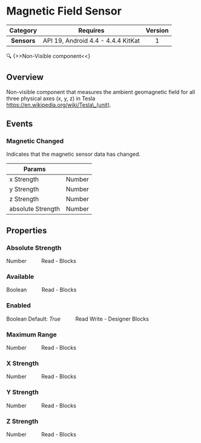 # Magnetic Field Sensor

| Category | Requires | Version |
|:--------:|:-------:|:--------:|
|**Sensors**|<span class="chip chip-any">API 19, Android 4.4 - 4.4.4 KitKat</span>|<span class="chip chip-number">1</span>|

:mag: {>>Non-Visible component<<}

## Overview

Non-visible component that measures the ambient geomagnetic field for all three physical axes (x, y, z) in Tesla https://en.wikipedia.org/wiki/Tesla\_(unit).

## Events

### Magnetic Changed

Indicates that the magnetic sensor data has changed.

<div class="block" ai2-block="event" not-rendered="true" value="%7B%22componentName%22:%20%22Magnetic%20Field%20Sensor%22,%20%22name%22:%20%22Magnetic%20Changed%22,%20%22param%22:%20%5B%22x%20Strength%22,%20%22y%20Strength%22,%20%22z%20Strength%22,%20%22absolute%20Strength%22%5D%7D"></div>

| Params | []() |
|--------|------|
|x Strength|<span class="chip chip-number">Number</span>|
|y Strength|<span class="chip chip-number">Number</span>|
|z Strength|<span class="chip chip-number">Number</span>|
|absolute Strength|<span class="chip chip-number">Number</span>|

## Properties

### Absolute Strength

<span class="chip chip-number">Number</span><span style="user-select: none;">&nbsp;&nbsp;&nbsp;&nbsp;&nbsp;&nbsp;&nbsp;&nbsp;&nbsp;&nbsp;</span><span class="chip chip-rw">Read</span><span style="user-select: none;">&nbsp;</span>-<span style="user-select: none;">&nbsp;</span><span class="chip chip-bd">Blocks</span><span style="user-select: none;">&nbsp;</span>

<div class="block" ai2-block="property" not-rendered="true" value="%7B%22componentName%22:%20%22Magnetic%20Field%20Sensor%22,%20%22name%22:%20%22Absolute%20Strength%22,%20%22getter%22:%20true%7D"></div>

### Available

<span class="chip chip-boolean">Boolean</span><span style="user-select: none;">&nbsp;&nbsp;&nbsp;&nbsp;&nbsp;&nbsp;&nbsp;&nbsp;&nbsp;&nbsp;</span><span class="chip chip-rw">Read</span><span style="user-select: none;">&nbsp;</span>-<span style="user-select: none;">&nbsp;</span><span class="chip chip-bd">Blocks</span><span style="user-select: none;">&nbsp;</span>

<div class="block" ai2-block="property" not-rendered="true" value="%7B%22componentName%22:%20%22Magnetic%20Field%20Sensor%22,%20%22name%22:%20%22Available%22,%20%22getter%22:%20true%7D"></div>

### Enabled

<span class="chip chip-boolean">Boolean</span><span style="user-select: none;">&nbsp;</span><span class="chip chip-boolean">Default: <i>True</i></span><span style="user-select: none;">&nbsp;&nbsp;&nbsp;&nbsp;&nbsp;&nbsp;&nbsp;&nbsp;&nbsp;&nbsp;</span><span class="chip chip-rw">Read</span><span style="user-select: none;">&nbsp;</span><span class="chip chip-rw">Write</span><span style="user-select: none;">&nbsp;</span>-<span style="user-select: none;">&nbsp;</span><span class="chip chip-bd">Designer</span><span style="user-select: none;">&nbsp;</span><span class="chip chip-bd">Blocks</span><span style="user-select: none;">&nbsp;</span>

<div class="block" ai2-block="property" not-rendered="true" value="%7B%22componentName%22:%20%22Magnetic%20Field%20Sensor%22,%20%22name%22:%20%22Enabled%22,%20%22getter%22:%20true%7D"></div>
<div class="block" ai2-block="property" not-rendered="true" value="%7B%22componentName%22:%20%22Magnetic%20Field%20Sensor%22,%20%22name%22:%20%22Enabled%22,%20%22getter%22:%20false%7D"></div>

### Maximum Range

<span class="chip chip-number">Number</span><span style="user-select: none;">&nbsp;&nbsp;&nbsp;&nbsp;&nbsp;&nbsp;&nbsp;&nbsp;&nbsp;&nbsp;</span><span class="chip chip-rw">Read</span><span style="user-select: none;">&nbsp;</span>-<span style="user-select: none;">&nbsp;</span><span class="chip chip-bd">Blocks</span><span style="user-select: none;">&nbsp;</span>

<div class="block" ai2-block="property" not-rendered="true" value="%7B%22componentName%22:%20%22Magnetic%20Field%20Sensor%22,%20%22name%22:%20%22Maximum%20Range%22,%20%22getter%22:%20true%7D"></div>

### X Strength

<span class="chip chip-number">Number</span><span style="user-select: none;">&nbsp;&nbsp;&nbsp;&nbsp;&nbsp;&nbsp;&nbsp;&nbsp;&nbsp;&nbsp;</span><span class="chip chip-rw">Read</span><span style="user-select: none;">&nbsp;</span>-<span style="user-select: none;">&nbsp;</span><span class="chip chip-bd">Blocks</span><span style="user-select: none;">&nbsp;</span>

<div class="block" ai2-block="property" not-rendered="true" value="%7B%22componentName%22:%20%22Magnetic%20Field%20Sensor%22,%20%22name%22:%20%22X%20Strength%22,%20%22getter%22:%20true%7D"></div>

### Y Strength

<span class="chip chip-number">Number</span><span style="user-select: none;">&nbsp;&nbsp;&nbsp;&nbsp;&nbsp;&nbsp;&nbsp;&nbsp;&nbsp;&nbsp;</span><span class="chip chip-rw">Read</span><span style="user-select: none;">&nbsp;</span>-<span style="user-select: none;">&nbsp;</span><span class="chip chip-bd">Blocks</span><span style="user-select: none;">&nbsp;</span>

<div class="block" ai2-block="property" not-rendered="true" value="%7B%22componentName%22:%20%22Magnetic%20Field%20Sensor%22,%20%22name%22:%20%22Y%20Strength%22,%20%22getter%22:%20true%7D"></div>

### Z Strength

<span class="chip chip-number">Number</span><span style="user-select: none;">&nbsp;&nbsp;&nbsp;&nbsp;&nbsp;&nbsp;&nbsp;&nbsp;&nbsp;&nbsp;</span><span class="chip chip-rw">Read</span><span style="user-select: none;">&nbsp;</span>-<span style="user-select: none;">&nbsp;</span><span class="chip chip-bd">Blocks</span><span style="user-select: none;">&nbsp;</span>

<div class="block" ai2-block="property" not-rendered="true" value="%7B%22componentName%22:%20%22Magnetic%20Field%20Sensor%22,%20%22name%22:%20%22Z%20Strength%22,%20%22getter%22:%20true%7D"></div>
